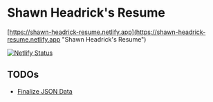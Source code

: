 # Shawn Headrick's Resume

[https://shawn-headrick-resume.netlify.app](https://shawn-headrick-resume.netlify.app "Shawn Headrick's Resume")

[![Netlify Status](https://api.netlify.com/api/v1/badges/a7591bdd-024d-4867-a8d2-1525b027e1c1/deploy-status)](https://app.netlify.com/sites/shawn-headrick-resume/deploys)

## TODOs

* [Finalize JSON Data](https://www.jsonresume.org/schema/ "Finalize JSON Data")
